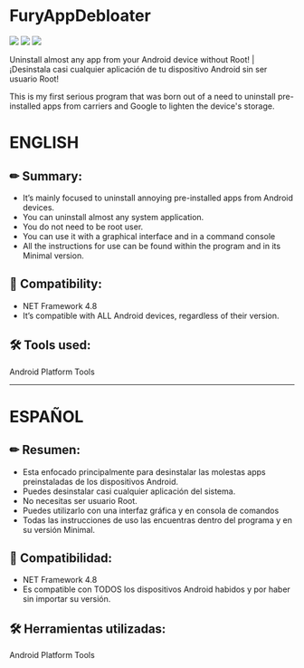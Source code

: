 # FuryAppDebloater
<img src="https://img.shields.io/badge/-Android-3DDC84?logo=android&logoColor=white&style=flat" /> <img src="https://img.shields.io/badge/-Windows-0078D6?logo=windows&logoColor=white&style=flat" />
[![](https://img.shields.io/badge/-Android_Platform_Tools-073042?logo=android&logoColor=white&style=flat)](https://developer.android.com/studio/releases/platform-tools)

Uninstall almost any app from your Android device without Root! | ¡Desinstala casi cualquier aplicación de tu dispositivo Android sin ser usuario Root!

This is my first serious program that was born out of a need to uninstall pre-installed apps from carriers and Google to lighten the device's storage.
# ENGLISH
## ✏ Summary:
- It’s mainly focused to uninstall annoying pre-installed apps from Android devices.
- You can uninstall almost any system application.
- You do not need to be root user.
- You can use it with a graphical interface and in a command console
- All the instructions for use can be found within the program and in its Minimal version.
## 📱 Compatibility:
- NET Framework 4.8
- It’s compatible with ALL Android devices, regardless of their version.
## 🛠 Tools used:
Android Platform Tools

---

# ESPAÑOL
## ✏ Resumen:
- Esta enfocado principalmente para desinstalar las molestas apps preinstaladas de los dispositivos Android.
- Puedes desinstalar casi cualquier aplicación del sistema.
- No necesitas ser usuario Root.
- Puedes utilizarlo con una interfaz gráfica y en consola de comandos
- Todas las instrucciones de uso las encuentras dentro del programa y en su versión Minimal.
## 📱 Compatibilidad:
- NET Framework 4.8
- Es compatible con TODOS los dispositivos Android habidos y por haber sin importar su versión.
## 🛠 Herramientas utilizadas:
Android Platform Tools

